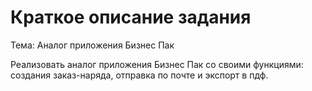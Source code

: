# Краткое описание задания

Тема: Аналог приложения Бизнес Пак

Реализовать аналог приложения Бизнес Пак со своими функциями: создания заказ-наряда, отправка по почте и экспорт в пдф.